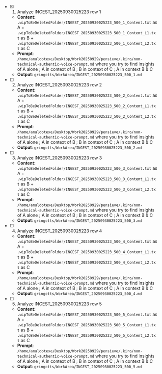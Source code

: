 - [x] 1. Analyze INGEST_20250930025223 row 1
  - **Content**: `.wipToBeDeletedFolder/INGEST_20250930025223_500_1_Content.txt` as A + `.wipToBeDeletedFolder/INGEST_20250930025223_500_1_Content_L1.txt` as B + `.wipToBeDeletedFolder/INGEST_20250930025223_500_1_Content_L2.txt` as C
  - **Prompt**: `/home/amuldotexe/Desktop/Work20250929/pensieve/.kiro/non-technical-authentic-voice-prompt.md` where you try to find insights of A alone ; A in context of B ; B in context of C ; A in context B & C
  - **Output**: `gringotts/WorkArea/INGEST_20250930025223_500_1.md`

- [ ] 2. Analyze INGEST_20250930025223 row 2
  - **Content**: `.wipToBeDeletedFolder/INGEST_20250930025223_500_2_Content.txt` as A + `.wipToBeDeletedFolder/INGEST_20250930025223_500_2_Content_L1.txt` as B + `.wipToBeDeletedFolder/INGEST_20250930025223_500_2_Content_L2.txt` as C
  - **Prompt**: `/home/amuldotexe/Desktop/Work20250929/pensieve/.kiro/non-technical-authentic-voice-prompt.md` where you try to find insights of A alone ; A in context of B ; B in context of C ; A in context B & C
  - **Output**: `gringotts/WorkArea/INGEST_20250930025223_500_2.md`

- [ ] 3. Analyze INGEST_20250930025223 row 3
  - **Content**: `.wipToBeDeletedFolder/INGEST_20250930025223_500_3_Content.txt` as A + `.wipToBeDeletedFolder/INGEST_20250930025223_500_3_Content_L1.txt` as B + `.wipToBeDeletedFolder/INGEST_20250930025223_500_3_Content_L2.txt` as C
  - **Prompt**: `/home/amuldotexe/Desktop/Work20250929/pensieve/.kiro/non-technical-authentic-voice-prompt.md` where you try to find insights of A alone ; A in context of B ; B in context of C ; A in context B & C
  - **Output**: `gringotts/WorkArea/INGEST_20250930025223_500_3.md`

- [ ] 4. Analyze INGEST_20250930025223 row 4
  - **Content**: `.wipToBeDeletedFolder/INGEST_20250930025223_500_4_Content.txt` as A + `.wipToBeDeletedFolder/INGEST_20250930025223_500_4_Content_L1.txt` as B + `.wipToBeDeletedFolder/INGEST_20250930025223_500_4_Content_L2.txt` as C
  - **Prompt**: `/home/amuldotexe/Desktop/Work20250929/pensieve/.kiro/non-technical-authentic-voice-prompt.md` where you try to find insights of A alone ; A in context of B ; B in context of C ; A in context B & C
  - **Output**: `gringotts/WorkArea/INGEST_20250930025223_500_4.md`

- [ ] 5. Analyze INGEST_20250930025223 row 5
  - **Content**: `.wipToBeDeletedFolder/INGEST_20250930025223_500_5_Content.txt` as A + `.wipToBeDeletedFolder/INGEST_20250930025223_500_5_Content_L1.txt` as B + `.wipToBeDeletedFolder/INGEST_20250930025223_500_5_Content_L2.txt` as C
  - **Prompt**: `/home/amuldotexe/Desktop/Work20250929/pensieve/.kiro/non-technical-authentic-voice-prompt.md` where you try to find insights of A alone ; A in context of B ; B in context of C ; A in context B & C
  - **Output**: `gringotts/WorkArea/INGEST_20250930025223_500_5.md`
